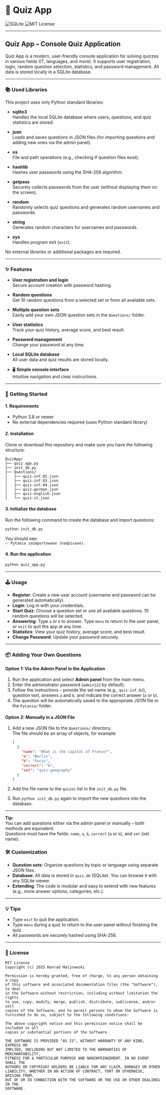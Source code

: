 # 📝 Quiz App

![SQLite](https://img.shields.io/badge/SQLite-quiz--db-lightgrey?logo=sqlite)
![MIT License](https://img.shields.io/badge/license-MIT-green)

---

## Quiz App – Console Quiz Application

Quiz App is a modern, user-friendly console application for solving quizzes in various fields (IT, languages, and more). It supports user registration, login, random question selection, statistics, and password management. All data is stored locally in a SQLite database.

---

### 📚 Used Libraries

This project uses only Python standard libraries:

- **sqlite3**  
  Handles the local SQLite database where users, questions, and quiz statistics are stored.

- **json**  
  Loads and saves questions in JSON files (for importing questions and adding new ones via the admin panel).

- **os**  
  File and path operations (e.g., checking if question files exist).

- **hashlib**  
  Hashes user passwords using the SHA-256 algorithm.

- **getpass**  
  Securely collects passwords from the user (without displaying them on the screen).

- **random**  
  Randomly selects quiz questions and generates random usernames and passwords.

- **string**  
  Generates random characters for usernames and passwords.

- **sys**  
  Handles program exit (`exit`).

No external libraries or additional packages are required.

---

### ✨ Features

-  **User registration and login**  
  Secure account creation with password hashing.

-  **Random questions**  
  Get 10 random questions from a selected set or from all available sets.

-  **Multiple question sets**  
  Easily add your own JSON question sets in the `Questions/` folder.

-  **User statistics**  
  Track your quiz history, average score, and best result.

-  **Password management**  
  Change your password at any time.

-  **Local SQLite database**  
  All user data and quiz results are stored locally.

- 🖥 **Simple console interface**  
  Intuitive navigation and clear instructions.

---

### 🚀 Getting Started

#### 1. Requirements

- Python 3.8 or newer
- No external dependencies required (uses Python standard library)

#### 2. Installation

Clone or download this repository and make sure you have the following structure:

```
QuizApp/
├── quiz_app.py
├── init_db.py
├── Questions/
│   ├── quiz-inf.02.json
│   ├── quiz-inf.03.json
│   ├── quiz-inf.04.json
│   ├── quiz-german.json
│   ├── quiz-english.json
│   └── quiz-it.json
```

#### 3. Initialize the database

Run the following command to create the database and import questions:

```bash
python init_db.py
```

You should see:  
`✅ Pytania zaimportowane (nadpisane).`

#### 4. Run the application

```bash
python quiz_app.py
```

---

### 🕹️ Usage

- **Register**: Create a new user account (username and password can be generated automatically).
- **Login**: Log in with your credentials.
- **Start Quiz**: Choose a question set or use all available questions. 10 random questions will be selected.
- **Answering**: Type `a` or `b` to answer. Type `menu` to return to the user panel, or `exit` to quit the app at any time.
- **Statistics**: View your quiz history, average score, and best result.
- **Change Password**: Update your password securely.

---

### 📦 Adding Your Own Questions

#### Option 1: Via the Admin Panel in the Application

1. Run the application and select **Admin panel** from the main menu.
2. Enter the administrator password (`admin123` by default).
3. Follow the instructions – provide the set name (e.g., `quiz-inf.02`), question text, answers `a` and `b`, and indicate the correct answer (`a` or `b`).
4. The question will be automatically saved to the appropriate JSON file in the `Pytania/` folder.

#### Option 2: Manually in a JSON File

1. Add a new JSON file to the `Questions/` directory.  
   The file should be an array of objects, for example:

   ```json
   [
     {
       "name": "What is the capital of France?",
       "a": "Berlin",
       "b": "Paris",
       "correct": "b",
       "set": "quiz-geography"
     }
   ]
   ```

2. Add the file name to the `quizes` list in the `init_db.py` file.
3. Run `python init_db.py` again to import the new questions into the database.

---

**Tip:**  
You can add questions either via the admin panel or manually – both methods are equivalent.  
Questions must have the fields: `name`, `a`, `b`, `correct` (`a` or `b`), and `set` (set name).

### 🛠️ Customization

- **Question sets**: Organize questions by topic or language using separate JSON files.
- **Database**: All data is stored in `quiz.db` (SQLite). You can browse it with any SQLite viewer.
- **Extending**: The code is modular and easy to extend with new features (e.g., more answer options, categories, etc.).

---

### 💡 Tips

- Type `exit` to quit the application.
- Type `menu` during a quiz to return to the user panel without finishing the quiz.
- All passwords are securely hashed using SHA-256.

---

### 📄 License

```
MIT License
Copyright (c) 2025 Konrad Malinowski

Permission is hereby granted, free of charge, to any person obtaining a copy
of this software and associated documentation files (the "Software"), to deal
in the Software without restriction, including without limitation the rights
to use, copy, modify, merge, publish, distribute, sublicense, and/or sell
copies of the Software, and to permit persons to whom the Software is
furnished to do so, subject to the following conditions:

The above copyright notice and this permission notice shall be included in all
copies or substantial portions of the Software.

THE SOFTWARE IS PROVIDED "AS IS", WITHOUT WARRANTY OF ANY KIND, EXPRESS OR
IMPLIED, INCLUDING BUT NOT LIMITED TO THE WARRANTIES OF MERCHANTABILITY,
FITNESS FOR A PARTICULAR PURPOSE AND NONINFRINGEMENT. IN NO EVENT SHALL THE
AUTHORS OR COPYRIGHT HOLDERS BE LIABLE FOR ANY CLAIM, DAMAGES OR OTHER
LIABILITY, WHETHER IN AN ACTION OF CONTRACT, TORT OR OTHERWISE, ARISING FROM,
OUT OF OR IN CONNECTION WITH THE SOFTWARE OR THE USE OR OTHER DEALINGS IN THE
SOFTWARE.
```
